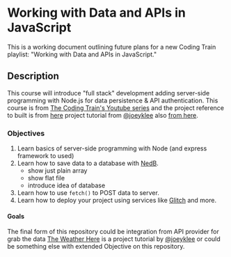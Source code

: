 # Working with Data and APIs in JavaScript

This is a working document outlining future plans for a new Coding Train playlist: "Working with Data and APIs in JavaScript."

## Description

This course will introduce "full stack" development adding server-side programming with Node.js for data persistence & API authentication. This course is from [The Coding Train's Youtube series](https://www.youtube.com/user/shiffman) and the project reference to built is from [here](https://github.com/joeyklee/data-selfie-app) project tutorial from [@joeyklee](https://github.com/joeyklee) also [from here](https://github.com/CodingTrain/Intro-to-Data-APIs-JS).

### Objectives
1. Learn basics of server-side programming with Node (and express framework to used)
2. Learn how to save data to a database with [NedB](https://github.com/louischatriot/nedb).
    * show just plain array
    * show flat file
    * introduce idea of database
3. Learn how to use `fetch()` to POST data to server.
4. Learn how to deploy your project using services like [Glitch](http://glitch.com) and more.

#### Goals
The final form of this repository could be integration from API provider for grab the data [The Weather Here](https://github.com/joeyklee/the-weather-here) is a project tutorial by [@joeyklee](https://github.com/joeyklee) or could be something else with extended Objective on this repository.